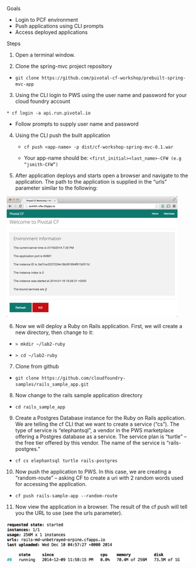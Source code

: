 Goals
* Login to PCF environment
* Push applications using CLI prompts
* Access deployed applications
 
Steps

1. Open a terminal window.

2. Clone the spring-mvc project repository

  * `git clone https://github.com/pivotal-cf-workshop/prebuilt-spring-mvc-app`

3. Using the CLI login to PWS using the user name and password for your cloud foundry account
 
  `* cf login -a api.run.pivotal.io`
 
   * Follow prompts to supply user name and password
 
4. Using the CLI push the built application
 
   * `cf push <app-name> -p dist/cf-workshop-spring-mvc-0.1.war`
 
   * Your app-name should be: `<first_initial><last_name>-CFW (e.g “jsmith-CFW”)`
 
5. After application deploys and starts open a browser and navigate to the application.  The path to the application is supplied in the “urls” parameter similar to the following:

  ![Sample Output](images/deploy-output.png)
 
6. Now we will deploy a Ruby on Rails application.  First, we will create a new directory, then change to it:

  * `> mkdir ~/lab2-ruby`
 
  * `> cd ~/lab2-ruby`
 

7. Clone from github

  * `git clone https://github.com/cloudfoundry-samples/rails_sample_app.git`
 
8. Now change to the rails sample application directory

  * `cd rails_sample_app`

9. Create a Postgres Database instance for the Ruby on Rails application.  We are telling the cf CLI that we want to create a service (“cs”).  The type of service is “elephantsql”, a vendor in the PWS marketplace offering a Postgres database as a service.  The service plan is “turtle” – the free tier offered by this vendor.  The name of the service is “rails-postgres.”

  * `cf cs elephantsql turtle rails-postgres`
 
10.  Now push the application to PWS.  In this case, we are creating a “random-route” – asking CF to create a uri with 2 random words used for accessing the application.

  * `cf push rails-sample-app --random-route`

11.  Now view the application in a browser.  The result of the cf push will tell you the URL to use (see the urls parameter).
 
![Output from cf push cmd](images/cf-push-output.png)



